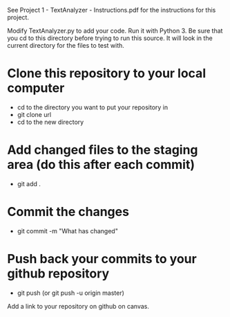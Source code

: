 
See Project 1 - TextAnalyzer - Instructions.pdf for the instructions for this project.

Modify TextAnalyzer.py to add your code. Run it with Python 3. Be sure that you cd to this directory before trying to run this source.  It will look in the current directory for the files to test with.  

# Clone this repository to your local computer
  - cd to the directory you want to put your repository in
  - git clone url 
  - cd to the new directory
# Add changed files to the staging area (do this after each commit)
  - git add .
# Commit the changes
  - git commit -m "What has changed"
# Push back your commits to your github repository
  - git push (or git push -u origin master)
  
Add a link to your repository on github on canvas.  

